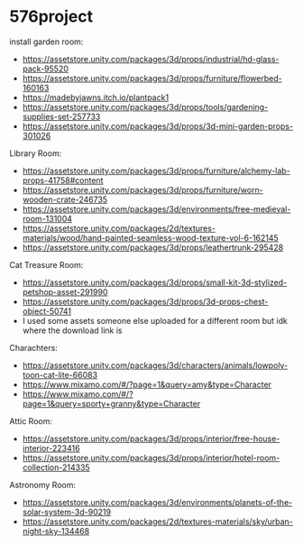 # 576project
install
garden room:
- https://assetstore.unity.com/packages/3d/props/industrial/hd-glass-pack-95520
- https://assetstore.unity.com/packages/3d/props/furniture/flowerbed-160163
- https://madebyjawns.itch.io/plantpack1
- https://assetstore.unity.com/packages/3d/props/tools/gardening-supplies-set-257733
- https://assetstore.unity.com/packages/3d/props/3d-mini-garden-props-301026

Library Room:
- https://assetstore.unity.com/packages/3d/props/furniture/alchemy-lab-props-41758#content
- https://assetstore.unity.com/packages/3d/props/furniture/worn-wooden-crate-246735
- https://assetstore.unity.com/packages/3d/environments/free-medieval-room-131004
- https://assetstore.unity.com/packages/2d/textures-materials/wood/hand-painted-seamless-wood-texture-vol-6-162145
- https://assetstore.unity.com/packages/3d/props/leathertrunk-295428

Cat Treasure Room:
- https://assetstore.unity.com/packages/3d/props/small-kit-3d-stylized-petshop-asset-291990
- https://assetstore.unity.com/packages/3d/props/3d-props-chest-object-50741
- I used some assets someone else uploaded for a different room but idk where the download link is

Charachters:
- https://assetstore.unity.com/packages/3d/characters/animals/lowpoly-toon-cat-lite-66083
- https://www.mixamo.com/#/?page=1&query=amy&type=Character
- https://www.mixamo.com/#/?page=1&query=sporty+granny&type=Character

Attic Room:
- https://assetstore.unity.com/packages/3d/props/interior/free-house-interior-223416
- https://assetstore.unity.com/packages/3d/props/interior/hotel-room-collection-214335

Astronomy Room:
- https://assetstore.unity.com/packages/3d/environments/planets-of-the-solar-system-3d-90219
- https://assetstore.unity.com/packages/2d/textures-materials/sky/urban-night-sky-134468

